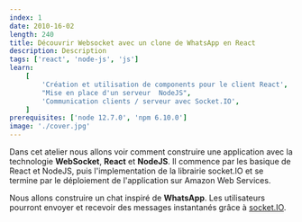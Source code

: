 ```yaml
---
index: 1
date: 2010-16-02
length: 240
title: Découvrir Websocket avec un clone de WhatsApp en React
description: Description
tags: ['react', 'node-js', 'js']
learn:
    [
        'Création et utilisation de components pour le client React',
        "Mise en place d'un serveur  NodeJS",
        'Communication clients / serveur avec Socket.IO',
    ]
prerequisites: ['node 12.7.0', 'npm 6.10.0']
image: './cover.jpg'
---
```


Dans cet atelier nous allons voir comment construire une application avec la technologie **WebSocket**, **React** et **NodeJS**. Il commence par les basique de React et NodeJS, puis l'implementation de la librairie socket.IO et se termine par le déploiement de l'application sur Amazon Web Services.

Nous allons construire un chat inspiré de **WhatsApp**. Les utilisateurs pourront envoyer et recevoir des messages instantanés grâce à [socket.IO](https://socket.io/).
